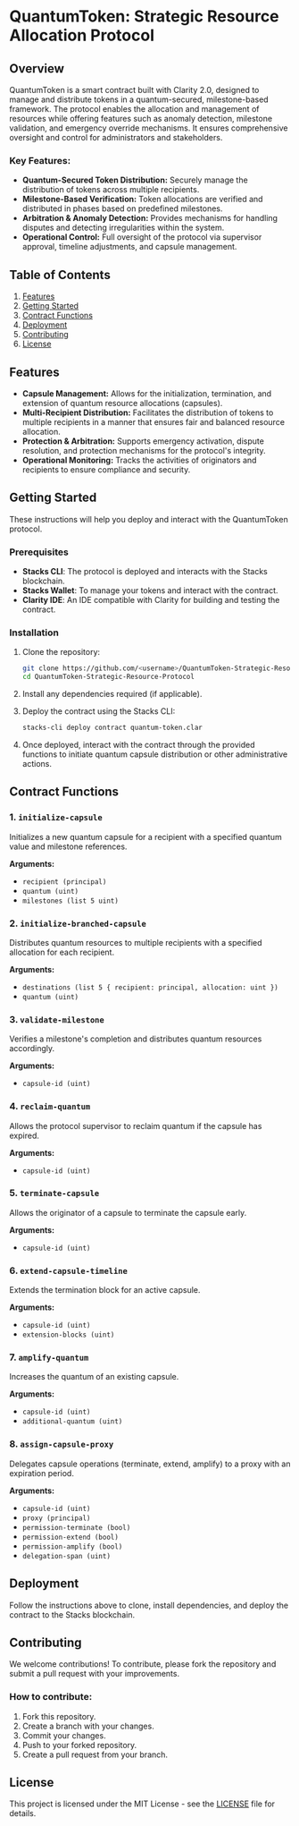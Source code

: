 # QuantumToken: Strategic Resource Allocation Protocol

## Overview
QuantumToken is a smart contract built with Clarity 2.0, designed to manage and distribute tokens in a quantum-secured, milestone-based framework. The protocol enables the allocation and management of resources while offering features such as anomaly detection, milestone validation, and emergency override mechanisms. It ensures comprehensive oversight and control for administrators and stakeholders.

### Key Features:
- **Quantum-Secured Token Distribution:** Securely manage the distribution of tokens across multiple recipients.
- **Milestone-Based Verification:** Token allocations are verified and distributed in phases based on predefined milestones.
- **Arbitration & Anomaly Detection:** Provides mechanisms for handling disputes and detecting irregularities within the system.
- **Operational Control:** Full oversight of the protocol via supervisor approval, timeline adjustments, and capsule management.

## Table of Contents
1. [Features](#features)
2. [Getting Started](#getting-started)
3. [Contract Functions](#contract-functions)
4. [Deployment](#deployment)
5. [Contributing](#contributing)
6. [License](#license)

## Features

- **Capsule Management:** Allows for the initialization, termination, and extension of quantum resource allocations (capsules).
- **Multi-Recipient Distribution:** Facilitates the distribution of tokens to multiple recipients in a manner that ensures fair and balanced resource allocation.
- **Protection & Arbitration:** Supports emergency activation, dispute resolution, and protection mechanisms for the protocol's integrity.
- **Operational Monitoring:** Tracks the activities of originators and recipients to ensure compliance and security.

## Getting Started

These instructions will help you deploy and interact with the QuantumToken protocol.

### Prerequisites

- **Stacks CLI**: The protocol is deployed and interacts with the Stacks blockchain.
- **Stacks Wallet**: To manage your tokens and interact with the contract.
- **Clarity IDE**: An IDE compatible with Clarity for building and testing the contract.

### Installation

1. Clone the repository:
    ```bash
    git clone https://github.com/<username>/QuantumToken-Strategic-Resource-Protocol.git
    cd QuantumToken-Strategic-Resource-Protocol
    ```

2. Install any dependencies required (if applicable).

3. Deploy the contract using the Stacks CLI:
    ```bash
    stacks-cli deploy contract quantum-token.clar
    ```

4. Once deployed, interact with the contract through the provided functions to initiate quantum capsule distribution or other administrative actions.

## Contract Functions

### 1. `initialize-capsule`
Initializes a new quantum capsule for a recipient with a specified quantum value and milestone references.

**Arguments:**
- `recipient (principal)`
- `quantum (uint)`
- `milestones (list 5 uint)`

### 2. `initialize-branched-capsule`
Distributes quantum resources to multiple recipients with a specified allocation for each recipient.

**Arguments:**
- `destinations (list 5 { recipient: principal, allocation: uint })`
- `quantum (uint)`

### 3. `validate-milestone`
Verifies a milestone's completion and distributes quantum resources accordingly.

**Arguments:**
- `capsule-id (uint)`

### 4. `reclaim-quantum`
Allows the protocol supervisor to reclaim quantum if the capsule has expired.

**Arguments:**
- `capsule-id (uint)`

### 5. `terminate-capsule`
Allows the originator of a capsule to terminate the capsule early.

**Arguments:**
- `capsule-id (uint)`

### 6. `extend-capsule-timeline`
Extends the termination block for an active capsule.

**Arguments:**
- `capsule-id (uint)`
- `extension-blocks (uint)`

### 7. `amplify-quantum`
Increases the quantum of an existing capsule.

**Arguments:**
- `capsule-id (uint)`
- `additional-quantum (uint)`

### 8. `assign-capsule-proxy`
Delegates capsule operations (terminate, extend, amplify) to a proxy with an expiration period.

**Arguments:**
- `capsule-id (uint)`
- `proxy (principal)`
- `permission-terminate (bool)`
- `permission-extend (bool)`
- `permission-amplify (bool)`
- `delegation-span (uint)`

## Deployment

Follow the instructions above to clone, install dependencies, and deploy the contract to the Stacks blockchain.

## Contributing

We welcome contributions! To contribute, please fork the repository and submit a pull request with your improvements.

### How to contribute:
1. Fork this repository.
2. Create a branch with your changes.
3. Commit your changes.
4. Push to your forked repository.
5. Create a pull request from your branch.

## License

This project is licensed under the MIT License - see the [LICENSE](LICENSE) file for details.

